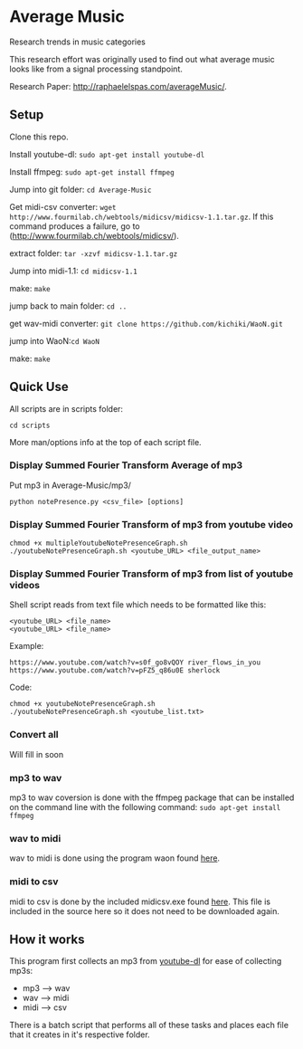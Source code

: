 # Average Music
Research trends in music categories

This research effort was originally used to find out what average music looks like from a signal processing standpoint.

Research Paper: http://raphaelelspas.com/averageMusic/.

## Setup
Clone this repo.

Install youtube-dl: `sudo apt-get install youtube-dl`

Install ffmpeg: `sudo apt-get install ffmpeg`

Jump into git folder: `cd Average-Music`

Get midi-csv converter: `wget http://www.fourmilab.ch/webtools/midicsv/midicsv-1.1.tar.gz`.
If this command produces a failure, go to (http://www.fourmilab.ch/webtools/midicsv/).

extract folder: `tar -xzvf midicsv-1.1.tar.gz`

Jump into midi-1.1: `cd midicsv-1.1`

make: `make`

jump back to main folder: `cd ..`

get wav-midi converter: `git clone https://github.com/kichiki/WaoN.git`

jump into WaoN:`cd WaoN`

make: `make`

## Quick Use
All scripts are in scripts folder:
```
cd scripts
```
More man/options info at the top of each script file.

### Display Summed Fourier Transform Average of mp3
Put mp3 in Average-Music/mp3/
```
python notePresence.py <csv_file> [options]
```

### Display Summed Fourier Transform of mp3 from youtube video
```
chmod +x multipleYoutubeNotePresenceGraph.sh
./youtubeNotePresenceGraph.sh <youtube_URL> <file_output_name>
```

### Display Summed Fourier Transform of mp3 from list of youtube videos
Shell script reads from text file which needs to be formatted like this:
```
<youtube_URL> <file_name>
<youtube_URL> <file_name>
```
Example:
```
https://www.youtube.com/watch?v=s0f_go8vQOY river_flows_in_you
https://www.youtube.com/watch?v=pFZ5_q86u0E sherlock
```
Code:
```
chmod +x youtubeNotePresenceGraph.sh
./youtubeNotePresenceGraph.sh <youtube_list.txt>
```
### Convert all

Will fill in soon

### mp3 to wav

mp3 to wav coversion is done with the ffmpeg package that can be installed on the command line with the following command:
`sudo apt-get install ffmpeg`

### wav to midi

wav to midi is done using the program waon found [here](https://github.com/kichiki/WaoN).

### midi to csv

midi to csv is done by the included midicsv.exe found [here](http://www.fourmilab.ch/webtools/midicsv/).
This file is included in the source here so it does not need to be downloaded again.

## How it works
This program first collects an mp3 from [youtube-dl](https://github.com/rg3/youtube-dl) for ease of collecting mp3s:

+ mp3  --> wav
+ wav  --> midi
+ midi --> csv

There is a batch script that performs all of these tasks and places each file that it creates in it's respective folder.

